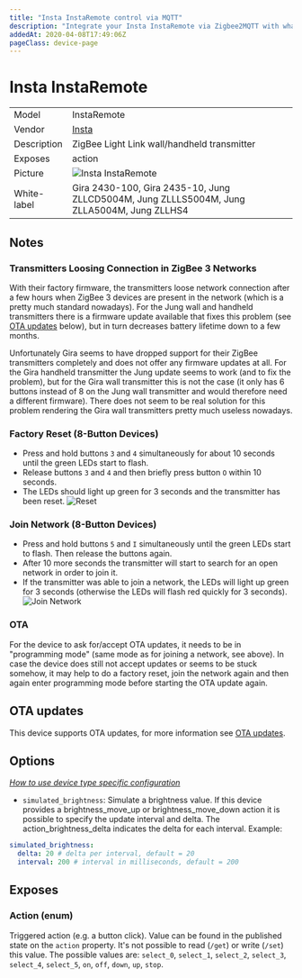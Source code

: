 ```yaml
---
title: "Insta InstaRemote control via MQTT"
description: "Integrate your Insta InstaRemote via Zigbee2MQTT with whatever smart home infrastructure you are using without the vendor's bridge or gateway."
addedAt: 2020-04-08T17:49:06Z
pageClass: device-page
---
```


<!-- !!!! -->
<!-- ATTENTION: This file is auto-generated through docgen! -->
<!-- You can only edit the "Notes"-Section between the two comment lines "Notes BEGIN" and "Notes END". -->
<!-- Do not use h1 or h2 heading within "## Notes"-Section. -->
<!-- !!!! -->

# Insta InstaRemote

|     |     |
|-----|-----|
| Model | InstaRemote  |
| Vendor  | [Insta](/supported-devices/#v=Insta)  |
| Description | ZigBee Light Link wall/handheld transmitter |
| Exposes | action |
| Picture | ![Insta InstaRemote](https://www.zigbee2mqtt.io/images/devices/InstaRemote.png) |
| White-label | Gira 2430-100, Gira 2435-10, Jung ZLLCD5004M, Jung ZLLLS5004M, Jung ZLLA5004M, Jung ZLLHS4 |


<!-- Notes BEGIN: You can edit here. Add "## Notes" headline if not already present. -->
## Notes


### Transmitters Loosing Connection in ZigBee 3 Networks
With their factory firmware, the transmitters loose network connection after a few hours when ZigBee 3 devices are present in the network (which is a pretty much standard nowadays). For the Jung wall and handheld transmitters there is a firmware update available that fixes this problem (see [OTA updates](#ota-updates) below), but in turn decreases battery lifetime down to a few months.

Unfortunately Gira seems to have dropped support for their ZigBee transmitters completely and does not offer any firmware updates at all. For the Gira handheld transmitter the Jung update seems to work (and to fix the problem), but for the Gira wall transmitter this is not the case (it only has 6 buttons instead of 8 on the Jung wall transmitter and would therefore need a different firmware). There does not seem to be real solution for this problem rendering the Gira wall transmitters pretty much useless nowadays.

### Factory Reset (8-Button Devices)
* Press and hold buttons `3` and `4` simultaneously for about 10 seconds until the green LEDs start to flash.
* Release buttons `3` and `4` and then briefly press button `O` within 10 seconds.
* The LEDs should light up green for 3 seconds and the transmitter has been reset.
![Reset](../images/InstaRemote-reset.jpg)

### Join Network (8-Button Devices)
* Press and hold buttons `5` and `I` simultaneously until the green LEDs start to flash. Then release the buttons again.
* After 10 more seconds the transmitter will start to search for an open network in order to join it.
* If the transmitter was able to join a network, the LEDs will light up green for 3 seconds (otherwise the LEDs will flash red quickly for 3 seconds).
![Join Network](../images/InstaRemote-join-network.jpg)

### OTA
For the device to ask for/accept OTA updates, it needs to be in "programming mode" (same mode as for joining a network, see above).
In case the device does still not accept updates or seems to be stuck somehow, it may help to do a factory reset, join the network again and then again enter programming mode before starting the OTA update again.
<!-- Notes END: Do not edit below this line -->


## OTA updates
This device supports OTA updates, for more information see [OTA updates](../guide/usage/ota_updates.md).


## Options
*[How to use device type specific configuration](../guide/configuration/devices-groups.md#specific-device-options)*

* `simulated_brightness`: Simulate a brightness value. If this device provides a brightness_move_up or brightness_move_down action it is possible to specify the update interval and delta. The action_brightness_delta indicates the delta for each interval. Example:
```yaml
simulated_brightness:
  delta: 20 # delta per interval, default = 20
  interval: 200 # interval in milliseconds, default = 200
```


## Exposes

### Action (enum)
Triggered action (e.g. a button click).
Value can be found in the published state on the `action` property.
It's not possible to read (`/get`) or write (`/set`) this value.
The possible values are: `select_0`, `select_1`, `select_2`, `select_3`, `select_4`, `select_5`, `on`, `off`, `down`, `up`, `stop`.

